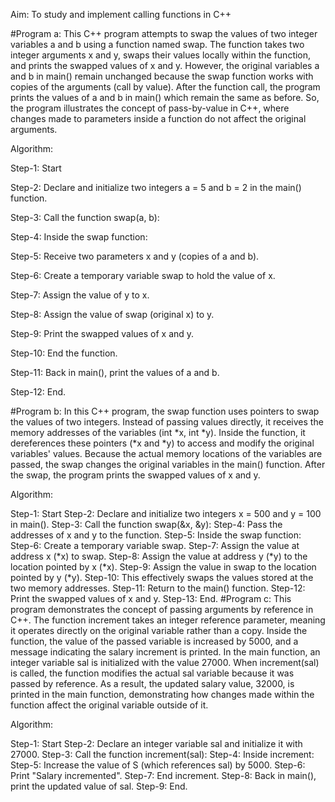 Aim: To study and implement calling functions in C++

#Program a: This C++ program attempts to swap the values of two integer variables a and b using a function named swap. The function takes two integer arguments x and y, swaps their values locally within the function, and prints the swapped values of x and y. However, the original variables a and b in main() remain unchanged because the swap function works with copies of the arguments (call by value). After the function call, the program prints the values of a and b in main() which remain the same as before. So, the program illustrates the concept of pass-by-value in C++, where changes made to parameters inside a function do not affect the original arguments.

Algorithm:

Step-1: Start

Step-2: Declare and initialize two integers a = 5 and b = 2 in the main() function.

Step-3: Call the function swap(a, b):

Step-4: Inside the swap function:

Step-5: Receive two parameters x and y (copies of a and b).

Step-6: Create a temporary variable swap to hold the value of x.

Step-7: Assign the value of y to x.

Step-8: Assign the value of swap (original x) to y.

Step-9: Print the swapped values of x and y.

Step-10: End the function.

Step-11: Back in main(), print the values of a and b.

Step-12: End.

#Program b: In this C++ program, the swap function uses pointers to swap the values of two integers. Instead of passing values directly, it receives the memory addresses of the variables (int *x, int *y). Inside the function, it dereferences these pointers (*x and *y) to access and modify the original variables' values. Because the actual memory locations of the variables are passed, the swap changes the original variables in the main() function. After the swap, the program prints the swapped values of x and y.

Algorithm:

Step-1: Start
Step-2: Declare and initialize two integers x = 500 and y = 100 in main().
Step-3: Call the function swap(&x, &y):
Step-4: Pass the addresses of x and y to the function.
Step-5: Inside the swap function:
Step-6: Create a temporary variable swap.
Step-7: Assign the value at address x (*x) to swap.
Step-8: Assign the value at address y (*y) to the location pointed by x (*x).
Step-9: Assign the value in swap to the location pointed by y (*y).
Step-10: This effectively swaps the values stored at the two memory addresses.
Step-11: Return to the main() function.
Step-12: Print the swapped values of x and y.
Step-13: End.
#Program c: This program demonstrates the concept of passing arguments by reference in C++. The function increment takes an integer reference parameter, meaning it operates directly on the original variable rather than a copy. Inside the function, the value of the passed variable is increased by 5000, and a message indicating the salary increment is printed. In the main function, an integer variable sal is initialized with the value 27000. When increment(sal) is called, the function modifies the actual sal variable because it was passed by reference. As a result, the updated salary value, 32000, is printed in the main function, demonstrating how changes made within the function affect the original variable outside of it.

Algorithm:

Step-1: Start
Step-2: Declare an integer variable sal and initialize it with 27000.
Step-3: Call the function increment(sal):
Step-4: Inside increment:
Step-5: Increase the value of S (which references sal) by 5000.
Step-6: Print "Salary incremented".
Step-7: End increment.
Step-8: Back in main(), print the updated value of sal.
Step-9: End.

